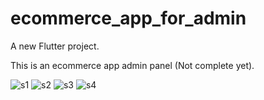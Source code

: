 # ecommerce_app_for_admin

A new Flutter project.

This is an ecommerce app admin panel (Not complete yet).

![s1](https://user-images.githubusercontent.com/69424471/133992733-7bcdc0b9-f287-4351-86f5-24dd88a29d86.JPG)
![s2](https://user-images.githubusercontent.com/69424471/133992740-35d0cf48-a4df-4bf7-bea5-3c4e77400d07.JPG)
![s3](https://user-images.githubusercontent.com/69424471/133992742-932171f6-4ebd-4ec7-95fa-dc62737b8941.JPG)
![s4](https://user-images.githubusercontent.com/69424471/133992745-2a8e08d5-de4c-40dd-a6ef-4bd0b9cdfb07.JPG)
